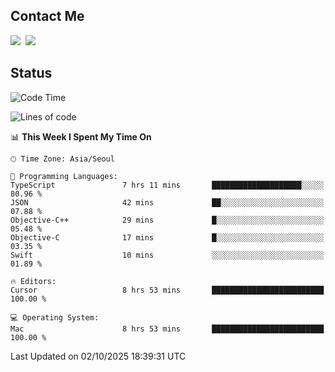 ## Contact Me
<a href="https://instagram.com/_hongrok"><img src="https://img.shields.io/badge/Instagram-E4405F?style=for-the-badge&logo=Instagram&logoColor=white"/></a>&nbsp;
<img src="https://img.shields.io/badge/HongRok @hlog2e-5865F2?style=for-the-badge&logo=Discord&logoColor=white"/>&nbsp;

## Status

<!--START_SECTION:waka-->
![Code Time](http://img.shields.io/badge/Code%20Time-1%2C062%20hrs-blue)

![Lines of code](https://img.shields.io/badge/From%20Hello%20World%20I%27ve%20Written-734.6%20thousand%20lines%20of%20code-blue)

📊 **This Week I Spent My Time On** 

```text
🕑︎ Time Zone: Asia/Seoul

💬 Programming Languages: 
TypeScript               7 hrs 11 mins       ████████████████████░░░░░   80.96 % 
JSON                     42 mins             ██░░░░░░░░░░░░░░░░░░░░░░░   07.88 % 
Objective-C++            29 mins             █░░░░░░░░░░░░░░░░░░░░░░░░   05.48 % 
Objective-C              17 mins             █░░░░░░░░░░░░░░░░░░░░░░░░   03.35 % 
Swift                    10 mins             ░░░░░░░░░░░░░░░░░░░░░░░░░   01.89 % 

🔥 Editors: 
Cursor                   8 hrs 53 mins       █████████████████████████   100.00 % 

💻 Operating System: 
Mac                      8 hrs 53 mins       █████████████████████████   100.00 % 
```


 Last Updated on 02/10/2025 18:39:31 UTC
<!--END_SECTION:waka-->
